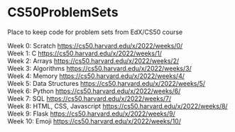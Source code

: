 # CS50ProblemSets
Place to keep code for problem sets from EdX/CS50 course

Week 0:   Scratch                https://cs50.harvard.edu/x/2022/weeks/0/ <br>
Week 1:   C                      https://cs50.harvard.edu/x/2022/weeks/1/ <br>
Week 2:   Arrays                 https://cs50.harvard.edu/x/2022/weeks/2/ <br>
Week 3:   Algorithms             https://cs50.harvard.edu/x/2022/weeks/3/ <br>
Week 4:   Memory                 https://cs50.harvard.edu/x/2022/weeks/4/ <br>
Week 5:   Data Structures        https://cs50.harvard.edu/x/2022/weeks/5/ <br>
Week 6:   Python                 https://cs50.harvard.edu/x/2022/weeks/6/ <br>
Week 7:   SQL                    https://cs50.harvard.edu/x/2022/weeks/7/ <br>
Week 8:   HTML, CSS, Javascript  https://cs50.harvard.edu/x/2022/weeks/8/ <br>
Week 9:   Flask                  https://cs50.harvard.edu/x/2022/weeks/9/ <br>
Week 10:  Emoji                  https://cs50.harvard.edu/x/2022/weeks/10/<br>
